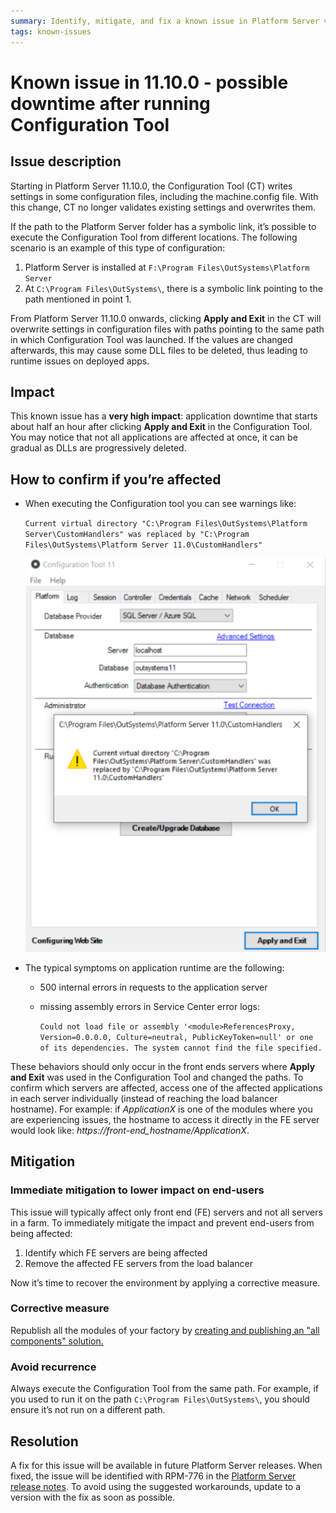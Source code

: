```yaml
---
summary: Identify, mitigate, and fix a known issue in Platform Server version 11.10.0 onwards. This happens when the path to the Platform Server folder has a symbolic link.
tags: known-issues
---
```


# Known issue in 11.10.0 - possible downtime after running Configuration Tool
## Issue description

Starting in Platform Server 11.10.0, the Configuration Tool (CT) writes settings in some configuration files, including the machine.config file. With this change, CT no longer validates existing settings and overwrites them.

If the path to the Platform Server folder has a symbolic link, it’s possible to execute the Configuration Tool from different locations. The following scenario is an example of this type of configuration:

1. Platform Server is installed at ```F:\Program Files\OutSystems\Platform Server```
1. At ```C:\Program Files\OutSystems\```, there is a symbolic link pointing to the path mentioned in point 1.

From Platform Server 11.10.0 onwards, clicking **Apply and Exit** in the CT will overwrite settings in configuration files with paths pointing to the same path in which Configuration Tool was launched.
If the values are changed afterwards, this may cause some DLL files to be deleted, thus leading to runtime issues on deployed apps.

## Impact

This known issue has a **very high impact**:  application downtime that starts about half an hour after clicking **Apply and Exit** in the Configuration Tool. You may notice that not all applications are affected at once, it can be gradual as DLLs are progressively deleted.

## How to confirm if you’re affected

* When executing the Configuration tool you can see warnings like:
    
    ```Current virtual directory "C:\Program Files\OutSystems\Platform Server\CustomHandlers" was replaced by "C:\Program Files\OutSystems\Platform Server 11.0\CustomHandlers"```

    ![Configuration Tool warning](images/known-issue-11_10-CT.png)

* The typical symptoms on application runtime are the following:

    * 500 internal errors in requests to the application server 
    * missing assembly errors in Service Center error logs:

        ```Could not load file or assembly '<module>ReferencesProxy, Version=0.0.0.0, Culture=neutral, PublicKeyToken=null' or one of its dependencies. The system cannot find the file specified.```


These behaviors should only occur in the front ends servers where **Apply and Exit** was used in the Configuration Tool and changed the paths. To confirm which servers are affected, access one of the affected applications in each server individually (instead of reaching the load balancer hostname).
For example: if *ApplicationX* is one of the modules where you are experiencing issues, the hostname to access it directly in the FE server would look like: *https://front-end_hostname/ApplicationX*.


## Mitigation

### Immediate mitigation to lower impact on end-users

This issue will typically affect only front end (FE) servers and not all servers in a farm. To immediately mitigate the impact and prevent end-users from being affected:

1. Identify which FE servers are being affected
1. Remove the affected FE servers from the load balancer

Now it’s time to recover the environment by applying a corrective measure.


### Corrective measure

Republish all the modules of your factory by [creating and publishing an "all components" solution.](https://success.outsystems.com/Support/Enterprise_Customers/Maintenance_and_Operations/Creating_and_using_an_%22All_Components%22_solution)


### Avoid recurrence

Always execute the Configuration Tool from the same path. For example, if you used to run it on the path ```C:\Program Files\OutSystems\```, you should ensure it’s not run on a different path.

## Resolution

A fix for this issue will be available in future Platform Server releases. When fixed, the issue will be identified with RPM-776 in the [Platform Server release notes](https://success.outsystems.com/Support/Release_Notes/11/Platform_Server). To avoid using the suggested workarounds, update to a version with the fix as soon as possible.






